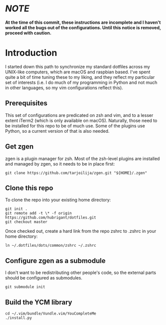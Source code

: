 # ***NOTE***
__At the time of this commit, these instructions are incomplete and I haven't worked all the bugs out of the configurations. Until this notice is removed, proceed with caution.__

# Introduction
I started down this path to synchronize my standard dotfiles across my UNIX-like computers, which are macOS and raspbian based. I've spent quite a bit of time tuning these to my liking, and they reflect my particular set of interests (i.e. I do much of my programming in Python and not much in other languages, so my vim configurations reflect this).

## Prerequisites
This set of configurations are predicated on zsh and vim, and to a lesser extent iTerm2 (which is only available on macOS). Naturally, those need to be installed for this repo to be of much use. Some of the plugins use Python, so a current version of that is also needed.

## Get zgen
zgen is a plugin manager for zsh. Most of the zsh-level plugins are installed and managed by zgen, so it needs to be in place first:

```
git clone https://github.com/tarjoilija/zgen.git "${HOME}/.zgen"
```

## Clone this repo
To clone the repo into your existing home directory:

```
git init .
git remote add -t \* -f origin https://github.com/hubrigant/dotfiles.git
git checkout master
```

Once checked out, create a hard link from the repo zshrc to .zshrc in your home directory:

```
ln ~/.dotfiles/dots/common/zshrc ~/.zshrc
```

## Configure zgen as a submodule
I don't want to be redistributing other people's code, so the external parts should be configured as submodules.

```
git submodule init
```

## Build the YCM library
```
cd ~/.vim/bundle/Vundle.vim/YouCompleteMe
./install.py
```
